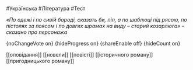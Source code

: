 #Українська #Література #Тест

*«По одежі і по сивій бороді, сказать би, піп, а по шаблюці під рясою,  по пістолях за поясом і по довгих шрамах на виду – старий козарлюга» – сказано про персонажа*

{noChangeVote on}
{hideProgress on}
{shareEnable off}
{hideCount on}

[[оповідання]]
[[новели]]
[[повісті]]
[[історичного роману]]
[[пригодницького роману]]
